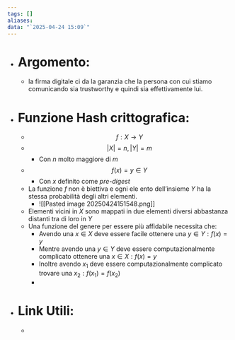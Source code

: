 ```yaml
---
tags: []
aliases: 
data: "`2025-04-24 15:09`"
---
```

- # Argomento:
	-  la firma digitale ci da la garanzia che la persona con cui stiamo comunicando sia trustworthy e quindi sia effettivamente lui.
- # Funzione Hash crittografica:
	- $$f: X \to Y$$
	- $$|X| =n , |Y|=m $$
		- Con $n$ molto maggiore di $m$
	- $$f(x)=y \in Y$$
		- Con $x$ definito come _pre-digest_
	- La funzione $f$ non è biettiva e ogni ele ento dell’insieme $Y$ ha la stessa probabilità degli altri elementi.
		- ![[Pasted image 20250424151548.png]]
	- Elementi vicini in $X$ sono mappati in due elementi diversi abbastanza distanti tra di loro in $Y$
	- Una funzione del genere per essere più affidabile necessita che:
		- Avendo una $x\in X$ deve essere facile ottenere una $y\in Y: f(x)=y$
		- Mentre avendo una $y\in Y$ deve essere computazionalmente complicato ottenere una $x\in X: f(x)=y$
		- Inoltre avendo $x_{1}$ deve essere computazionalmente complicato trovare una $x_{2}: f(x_{1})=f(x_{2})$
		- 
- # Link Utili:
	- 